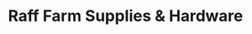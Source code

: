 ---
title: "Raff Farm Supplies & Hardware"
url: /clifton/raff-farm-supplies-and-hardware/
shop: hardware
---